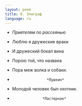 ```yaml
---
layout: poem
title: 0. Эпиграф
language: ru
---
```


- *Приятелям по рассеянью*

- Люблю я дружеские враки
- И дружеский бокал вина
- Порою той, что названа
- Пора меж волка и собаки.
-                     *Пушкин*
                      
- Молодой человек был охотник.
-                   *Пастернак*
